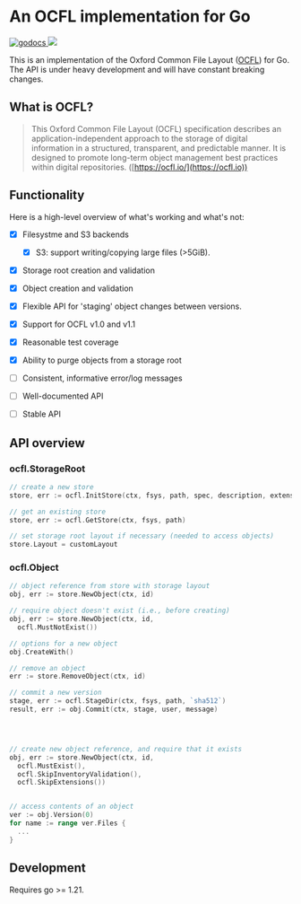 # An OCFL implementation for Go

<a href="https://godoc.org/github.com/srerickson/ocfl-go">
    <img src="https://godoc.org/github.com/srerickson/ocfl-go?status.svg" alt="godocs"/>
</a>
<a href="https://goreportcard.com/report/github.com/srerickson/ocfl-go">
    <img src="https://goreportcard.com/badge/github.com/srerickson/ocfl-go">
</a>

This is an implementation of the Oxford Common File Layout
([OCFL](https://ocfl.io/)) for Go. The API is under heavy
development and will have constant breaking changes.

## What is OCFL?

> This Oxford Common File Layout (OCFL) specification describes an
> application-independent approach to the storage of digital information in a
> structured, transparent, and predictable manner. It is designed to promote
> long-term object management best practices within digital repositories.
> ([https://ocfl.io/](https://ocfl.io))

## Functionality

Here is a high-level overview of what's working and what's not:

- [x] Filesystme and S3 backends
  - [x] S3: support writing/copying large files (>5GiB).
- [x] Storage root creation and validation
- [x] Object creation and validation
- [x] Flexible API for 'staging' object changes between versions.
- [x] Support for OCFL v1.0 and v1.1
- [x] Reasonable test coverage
- [x] Ability to purge objects from a storage root
- [ ] Consistent, informative error/log messages
- [ ] Well-documented API
- [ ] Stable API



## API overview


### ocfl.StorageRoot

```go
// create a new store
store, err := ocfl.InitStore(ctx, fsys, path, spec, description, extensions ... extension.Extension)

// get an existing store
store, err := ocfl.GetStore(ctx, fsys, path)

// set storage root layout if necessary (needed to access objects)
store.Layout = customLayout


```

### ocfl.Object

```go
// object reference from store with storage layout
obj, err := store.NewObject(ctx, id)

// require object doesn't exist (i.e., before creating)
obj, err := store.NewObject(ctx, id,
  ocfl.MustNotExist())

// options for a new object
obj.CreateWith() 

// remove an object
err := store.RemoveObject(ctx, id)

// commit a new version
stage, err := ocfl.StageDir(ctx, fsys, path, `sha512`)
result, err := obj.Commit(ctx, stage, user, message)




// create new object reference, and require that it exists
obj, err := store.NewObject(ctx, id, 
  ocfl.MustExist(),
  ocfl.SkipInventoryValidation(),
  ocfl.SkipExtensions())


// access contents of an object
ver := obj.Version(0)
for name := range ver.Files {
  ...
}
```



## Development

Requires go >= 1.21.
